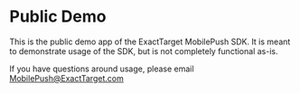 # Public Demo

This is the public demo app of the ExactTarget MobilePush SDK. It is meant to demonstrate usage of the SDK, but is not completely functional as-is. 

If you have questions around usage, please email MobilePush@ExactTarget.com
